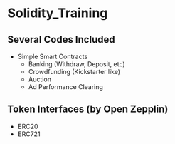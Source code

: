 # Solidity_Training

## Several Codes Included
- Simple Smart Contracts
  - Banking (Withdraw, Deposit, etc)
  - Crowdfunding (Kickstarter like)
  - Auction
  - Ad Performance Clearing 

## Token Interfaces (by Open Zepplin)
- ERC20
- ERC721
